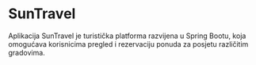 # SunTravel
Aplikacija SunTravel je turistička platforma razvijena u Spring Bootu, koja omogućava korisnicima pregled i rezervaciju ponuda za posjetu različitim gradovima.
